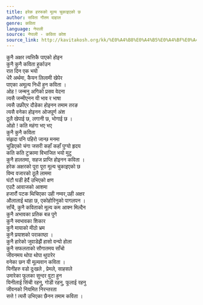 ```yaml
---
title: हरेक हरफको मूल्य चुकाइएको छ
author: सविता गौतम दाहाल
genre: कविता
language: नेपाली
source: नेपाली - कविता कोश
source_link: http://kavitakosh.org/kk/%E0%A4%B8%E0%A4%B5%E0%A4%BF%E0%A4%A4%E0%A4%BE_%E0%A4%97%E0%A5%8C%E0%A4%A4%E0%A4%AE_%E0%A4%A6%E0%A4%BE%E0%A4%B9%E0%A4%BE%E0%A4%B2
---
```


कुनै अक्षर त्यत्तिकै पाएको होइन  
कुनै कुनै कविता हुर्काउन  
रात दिन एक भयो  
धेरै अर्थमा, कैयन लिलामी खेपेर  
पाएका अमूल्य निधी हुन कविता ।  
ओह ! जन्मनु अगिको प्रसव वेदना  
त्यसै जन्मीएनन यी भाव र भाषा  
त्यसै उफ्रीएर दौडेका होइनन तमाम तरङ  
त्यसै वनेका होइनन ओजपूर्ण अंश  
ठूलै खेपाई छ, लगानी छ, भोगाई छ ।  
ओहो ! कति महंगा भए भए  
कुनै कुनै कविता  
संझदा पनि पहिरो जान्छ मनमा  
चुडिएको चंगा जसरी कहाँ कहाँ पुग्यो हृदय  
कति कति टुक्रामा विभाजित भयो मुटु  
कुनै हालतमा, सहज प्राप्ति होइनन कविता ।  
हरेक अक्षरको पूरा पूरा मूल्य चुकाइएको छ  
विम्व वजारको ठूलै लाममा  
घंटौ घडी हेर्दै उभिएको क्षण  
एउटै आवाजको आशमा  
हजारौं पटक थिचिएका उही नम्वर,उही अक्षर  
औलालाई थाहा छ, एकोहोरिनुको पागलपन ।  
साँचै, कुनै कविताको मूल्य कम आक्न मिल्दैन  
कुनै अभावका प्रतिक बन्न पुगे  
कुनै स्वभावका शिकार  
कुनै मायाको मीठो भ्रम  
कुनै प्रयाशको पराकाष्ठा ।  
कुनै हारेको जुवाडेझैं हासो वन्यो होला  
कुनै सफलताको सौगातमय साँचो  
जीवनमय थोपा थोपा थुपारेर  
वनेका छन यी मूल्यवान कविता ।  
यिनीहरु वडो दुःखले , प्रेमले, साहसले  
उमारेका फूलका सुन्दर वुटा हुन  
यिनीलाई सिंची रहनु, गोडी रहनु, फूलाई रहनु  
जीवनको नियमित निरन्तरता  
सत्ते ! त्यसै उभिएका छैनन तमाम कविता ।
